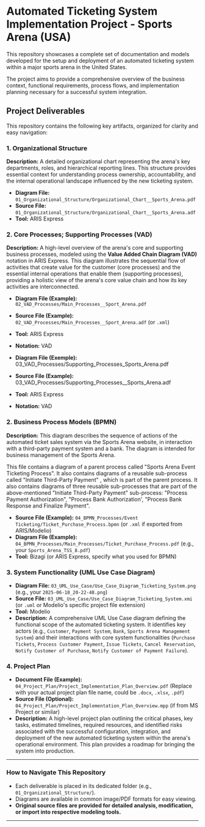 # Automated Ticketing System Implementation Project - Sports Arena (USA)

This repository showcases a complete set of documentation and models developed for the setup and deployment of an automated ticketing system within a major sports arena in the United States.

The project aims to provide a comprehensive overview of the business context, functional requirements, process flows, and implementation planning necessary for a successful system integration.

## Project Deliverables

This repository contains the following key artifacts, organized for clarity and easy navigation:

### 1. Organizational Structure

**Description:** A detailed organizational chart representing the arena's key departments, roles, and hierarchical reporting lines. This structure provides essential context for understanding process ownership, accountability, and the internal operational landscape influenced by the new ticketing system.

* **Diagram File:** `01_Organizational_Structure/Organizational_Chart__Sports_Arena.pdf`
* **Source File:** `01_Organizational_Structure/Organizational_Chart__Sports_Arena.adf` 
* **Tool:** ARIS Express


### 2. Core Processes; Supporting Processes (VAD)

**Description:** A high-level overview of the arena's core and supporting business processes, modeled using the **Value Added Chain Diagram (VAD)** notation in ARIS Express. This diagram illustrates the sequential flow of activities that create value for the customer (core processes) and the essential internal operations that enable them (supporting processes), providing a holistic view of the arena's core value chain and how its key activities are interconnected.

* **Diagram File (Example):** `02_VAD_Processes/Main_Processes__Sport_Arena.pdf`
* **Source File (Example):** `02_VAD_Processes/Main_Processes__Sport_Arena.adf` (or `.xml`)
* **Tool:** ARIS Express
* **Notation:** VAD

* **Diagram File (Exemple):** 03_VAD_Processes/Supporting_Processes_Sports_Arena.pdf
* **Source File (Example):** 03_VAD_Processes/Supporting_Processes__Sports_Arena.adf
* **Tool:** ARIS Express
* **Notation:** VAD


### 2. Business Process Models (BPMN)

**Description:** This diagram describes the sequence of actions of the automated ticket sales system via the Sports Arena website, in interaction with a third-party payment system and a bank. The diagram is intended for business management of the Sports Arena.

This file contains a diagram of a parent process called "Sports Arena Event Ticketing Process". It also contains diagrams of a reusable sub-process called "Initiate Third-Party Payment" , which is part of the parent process. It also contains diagrams of three reusable sub-processes that are part of the above-mentioned "Initiate Third-Party Payment" sub-process: "Process Payment Authorization", "Process Bank Authorization', "Process Bank Response and Finalize Payment".

* **Source File (Example):** `04_BPMN_Processes/Event Ticketing/Ticket_Purchase_Process.bpmn` (or `.xml` if exported from ARIS/Modelio)
* **Diagram File (Example):** `04_BPMN_Processes/Main_Processes/Ticket_Purchase_Process.pdf` (e.g., your `Sports_Arena_TSS_8.pdf`)
* **Tool:** Bizagi (or ARIS Express, specify what you used for BPMN)

### 3. System Functionality (UML Use Case Diagram)

* **Diagram File:** `03_UML_Use_Case/Use_Case_Diagram_Ticketing_System.png` (e.g., your `2025-06-18_20-22-48.png`)
* **Source File:** `03_UML_Use_Case/Use_Case_Diagram_Ticketing_System.xmi` (or `.uml` or Modelio's specific project file extension)
* **Tool:** Modelio
* **Description:** A comprehensive UML Use Case diagram defining the functional scope of the automated ticketing system. It identifies key actors (e.g., `Customer`, `Payment System`, `Bank`, `Sports Arena Management System`) and their interactions with core system functionalities (`Purchase Tickets`, `Process Customer Payment`, `Issue Tickets`, `Cancel Reservation`, `Notify Customer of Purchase`, `Notify Customer of Payment Failure`).

### 4. Project Plan

* **Document File (Example):** `04_Project_Plan/Project_Implementation_Plan_Overview.pdf` (Replace with your actual project plan file name, could be `.docx`, `.xlsx`, `.pdf`)
* **Source File (Optional):** `04_Project_Plan/Project_Implementation_Plan_Overview.mpp` (if from MS Project or similar)
* **Description:** A high-level project plan outlining the critical phases, key tasks, estimated timelines, required resources, and identified risks associated with the successful configuration, integration, and deployment of the new automated ticketing system within the arena's operational environment. This plan provides a roadmap for bringing the system into production.

---

### How to Navigate This Repository

* Each deliverable is placed in its dedicated folder (e.g., `01_Organizational_Structure/`).
* Diagrams are available in common image/PDF formats for easy viewing.
* **Original source files are provided for detailed analysis, modification, or import into respective modeling tools.**

---
